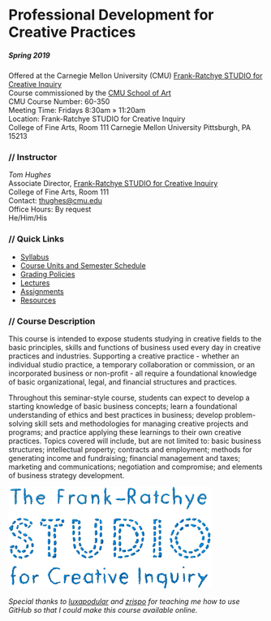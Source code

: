 # Professional Development for Creative Practices
##### Spring 2019

Offered at the Carnegie Mellon University (CMU) [Frank-Ratchye STUDIO for Creative Inquiry](http://studioforcreativeinquiry.org/)  
Course commissioned by the [CMU School of Art](http://www.art.cmu.edu/)  
CMU Course Number: 60-350  
Meeting Time: Fridays 8:30am » 11:20am  
Location: Frank-Ratchye STUDIO for Creative Inquiry  
College of Fine Arts, Room 111
Carnegie Mellon University
Pittsburgh, PA 15213

### // Instructor 
_Tom Hughes_  
Associate Director, [Frank-Ratchye STUDIO for Creative Inquiry](http://studioforcreativeinquiry.org/)  
College of Fine Arts, Room 111  
Contact: thughes@cmu.edu  
Office Hours: By request  
He/Him/His  

### // Quick Links
* [Syllabus](https://github.com/Orthelious/PDCP_Spring2019/blob/master/course_documents/syllabus.md)  
* [Course Units and Semester Schedule](https://github.com/Orthelious/PDCP_Spring2019/blob/master/course_documents/CourseUnits_and_Schedule.md)  
* [Grading Policies](https://github.com/Orthelious/PDCP_Spring2019/blob/master/course_documents/Assessments_and_GradingPolicies.md) 
* [Lectures](https://github.com/Orthelious/PDCP_Spring2019/tree/master/units) 
* [Assignments](https://github.com/Orthelious/PDCP_Spring2019/tree/master/assignments)  
* [Resources](https://github.com/Orthelious/PDCP_Spring2019/tree/master/resources)  

### // Course Description
This course is intended to expose students studying in creative fields to the basic principles, skills and functions of business used every day in creative practices and industries. Supporting a creative practice - whether an individual studio practice, a temporary collaboration or commission, or an incorporated business or non-profit - all require a foundational knowledge of basic organizational, legal, and financial structures and practices.

Throughout this seminar-style course, students can expect to develop a starting knowledge of basic business concepts; learn a foundational understanding of ethics and best practices in business; develop problem-solving skill sets and methodologies for managing creative projects and programs; and practice applying these learnings to their own creative practices. Topics covered will include, but are not limited to: basic business structures; intellectual property; contracts and employment; methods for generating income and fundraising; financial management and taxes; marketing and communications; negotiation and compromise; and elements of business strategy development. 

![STUDIO Logo](/images/studiologo.png)

_Special thanks to [luxapodular](https://github.com/Luxapodular) and [zrispo](https://github.com/zrispo) for teaching me how to use GitHub so that I could make this course available online._ 
